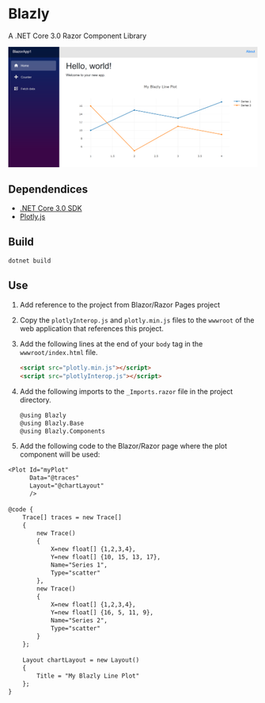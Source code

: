 # Blazly

A .NET Core 3.0 Razor Component Library

![](./images/sample.PNG)

## Dependendices

- [.NET Core 3.0 SDK](https://dotnet.microsoft.com/download)
- [Plotly.js](https://plot.ly/javascript/)

## Build

```csharp
dotnet build
```

## Use

1. Add reference to the project from Blazor/Razor Pages project
1. Copy the `plotlyInterop.js` and `plotly.min.js` files to the `wwwroot` of the web application that references this project.
1. Add the following lines at the end of your `body` tag in the `wwwroot/index.html` file.

    ```html
    <script src="plotly.min.js"></script>
    <script src="plotlyInterop.js"></script>
    ```

1. Add the following imports to the `_Imports.razor` file in the project directory.

    ```cshtml
    @using Blazly
    @using Blazly.Base
    @using Blazly.Components
    ```

1. Add the following code to the Blazor/Razor page where the plot component will be used:

```cshtml
<Plot Id="myPlot"
      Data="@traces"
      Layout="@chartLayout"
      />

@code {
    Trace[] traces = new Trace[]
    {
        new Trace()
        {
            X=new float[] {1,2,3,4},
            Y=new float[] {10, 15, 13, 17},
            Name="Series 1",
            Type="scatter"
        },
        new Trace()
        {
            X=new float[] {1,2,3,4},
            Y=new float[] {16, 5, 11, 9},
            Name="Series 2",
            Type="scatter"
        }
    };

    Layout chartLayout = new Layout()
    {
        Title = "My Blazly Line Plot"
    };
}
```